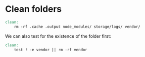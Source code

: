 # Clean folders

```makefile
clean:
	rm -rf .cache .output node_modules/ storage/logs/ vendor/
```

We can also test for the existence of the folder first:

```makefile
clean:
	test ! -e vendor || rm -rf vendor
```
